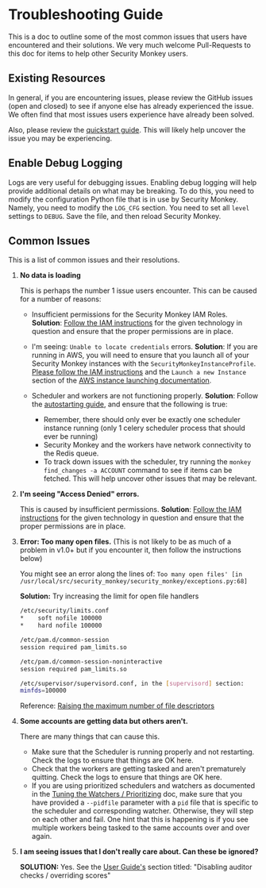 Troubleshooting Guide
==========

This is a doc to outline some of the most common issues that users have encountered and their solutions. We very much welcome
Pull-Requests to this doc for items to help other Security Monkey users.

Existing Resources
------------
In general, if you are encountering issues, please review the GitHub issues (open and closed) to see if anyone else has
already experienced the issue. We often find that most issues users experience have already been solved.

Also, please review the [quickstart guide](https://github.com/Netflix/security_monkey/blob/develop/docs/quickstart.md). This will likely help uncover the issue you may be experiencing.


Enable Debug Logging
---------------
Logs are very useful for debugging issues. Enabling debug logging will help provide additional details on what may be breaking.
To do this, you need to modify the configuration Python file that is in use by Security Monkey. Namely, you need to modify the `LOG_CFG` section.
You need to set all `level` settings to `DEBUG`. Save the file, and then reload Security Monkey.


Common Issues
-----------
This is a list of common issues and their resolutions.  

1. **No data is loading**
   
    This is perhaps the number 1 issue users encounter. This can be caused for a number of reasons:
      - Insufficient permissions for the Security Monkey IAM Roles.
        **Solution**: [Follow the IAM instructions](https://github.com/Netflix/security_monkey/blob/develop/docs/quickstart.md#account-types) for the given technology in question and ensure that the proper permissions are in place.
        
      - I'm seeing: `Unable to locate credentials` errors.
        **Solution**: If you are running in AWS, you will need to ensure that you launch all of your Security Monkey instances with
        the `SecurityMonkeyInstanceProfile`. [Please follow the IAM instructions](iam_aws.md)
        and the `Launch a new Instance` section of the [AWS instance launching documentation](instance_launch_aws.md).
     
      - Scheduler and workers are not functioning properly.
        **Solution**: Follow the [autostarting guide](https://github.com/Netflix/security_monkey/blob/develop/docs/autostarting.md), and ensure that the following is true:
          - Remember, there should only ever be exactly one scheduler instance running (only 1 celery scheduler process that should ever be running)
          - Security Monkey and the workers have network connectivity to the Redis queue.
          - To track down issues with the scheduler, try running the `monkey find_changes -a ACCOUNT` command to see if items can be fetched. This will help uncover other
            issues that may be relevant.

1. **I'm seeing "Access Denied" errors.**
    
    This is caused by insufficient permissions. **Solution**: [Follow the IAM instructions](https://github.com/Netflix/security_monkey/blob/develop/docs/quickstart.md#account-types) for the given technology in question and ensure that the proper permissions are in place.

1. **Error: Too many open files.** (This is not likely to be as much of a problem in v1.0+ but if you encounter it, then follow the instructions below)
    
    You might see an error along the lines of: `Too many open files' [in /usr/local/src/security_monkey/security_monkey/exceptions.py:68]`

    **Solution:** Try increasing the limit for open file handlers
    
    ```bash
    /etc/security/limits.conf
    *    soft nofile 100000
    *    hard nofile 100000
    
    /etc/pam.d/common-session
    session required pam_limits.so
    
    /etc/pam.d/common-session-noninteractive 
    session required pam_limits.so
    
    /etc/supervisor/supervisord.conf, in the [supervisord] section:
    minfds=100000
    ```
    
    Reference: [Raising the maximum number of file descriptors](https://underyx.me/2015/05/18/raising-the-maximum-number-of-file-descriptors)

 1. **Some accounts are getting data but others aren't.**

    There are many things that can cause this.
      - Make sure that the Scheduler is running properly and not restarting. Check the logs to ensure that things are OK here.
      - Check that the workers are getting tasked and aren't prematurely quitting. Check the logs to ensure that things are OK here.
      - If you are using prioritized schedulers and watchers as documented in the [Tuning the Watchers / Prioritizing](tuneworkers.md) doc,
          make sure that you have provided a `--pidfile` parameter with a `pid` file that is specific to the scheduler and corresponding watcher.
          Otherwise, they will step on each other and fail. One hint that this is happening is if you see multiple workers being tasked to the same
          accounts over and over again.

1. **I am seeing issues that I don't really care about. Can these be ignored?**
    
    **SOLUTION:** Yes. See the [User Guide's](https://github.com/Netflix/security_monkey/blob/develop/docs/userguide.md) section titled: "Disabling auditor checks / overriding scores"
